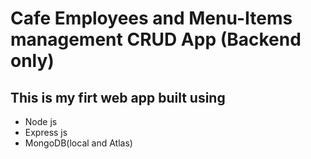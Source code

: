 # Cafe Employees and Menu-Items management CRUD App (Backend only)
## This is my firt web app built using 
- Node js
- Express js
- MongoDB(local and Atlas)
